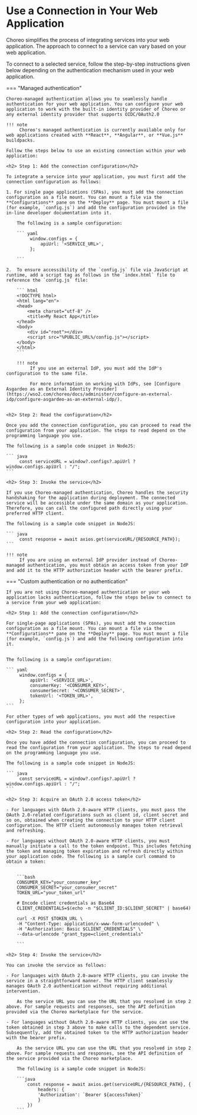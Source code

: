 # Use a Connection in Your Web Application

Choreo simplifies the process of integrating services into your web application. The approach to connect to a service can vary based on your web application. 

To connect to a selected service, follow the step-by-step instructions given below depending on the authentication mechanism used in your web application.

=== "Managed authentication"
    
    Choreo-managed authentication allows you to seamlessly handle authentication for your web application. You can configure your web application to work with the built-in identity provider of Choreo or any external identity provider that supports OIDC/OAuth2.0

    !!! note 
         Choreo's managed authentication is currently available only for web applications created with **React**, **Angular**, or **Vue.js** buildpacks.

    Follow the steps below to use an existing connection within your web application: 

    <h2> Step 1: Add the connection configuration</h2>

    To integrate a service into your application, you must first add the connection configuration as follows: 

    1. For single page applications (SPAs), you must add the connection configuration as a file mount. You can mount a file via the **Configurations** pane on the **Deploy** page. You must mount a file (for example, `config.js`) and add the configuration provided in the in-line developer documentation into it. 

        The following is a sample configuration:

        ``` yaml
             window.configs = {
                 apiUrl: '<SERVICE_URL>',        
             };

        ```

    2.  To ensure accessibility of the `config.js` file via JavaScript at runtime, add a script tag as follows in the `index.html` file to reference the `config.js` file:

        ``` html
        <!DOCTYPE html>
        <html lang="en">
        <head>
            <meta charset="utf-8" />
            <title>My React App</title>
        </head>
        <body>
            <div id="root"></div>
            <script src="%PUBLIC_URL%/config.js"></script>
        </body>
        </html>
        ``` 

        !!! note
             If you use an external IdP, you must add the IdP's configuration to the same file.
    
             For more information on working with IdPs, see [Configure Asgardeo as an External Identity Provider](https://wso2.com/choreo/docs/administer/configure-an-external-idp/configure-asgardeo-as-an-external-idp/).


    <h2> Step 2: Read the configuration</h2>

    Once you add the connection configuration, you can proceed to read the configuration from your application. The steps to read depend on the programming language you use.

    The following is a sample code snippet in NodeJS:

    ``` java
         const serviceURL = window?.configs?.apiUrl ? window.configs.apiUrl : "/";
    ```

    <h2> Step 3: Invoke the service</h2>

    If you use Choreo-managed authentication, Choreo handles the security handshaking for the application during deployment. The connected service will be accessible under the same domain as your application. Therefore, you can call the configured path directly using your preferred HTTP client.

    The following is a sample code snippet in NodeJS:

    ``` java
         const response = await axios.get(serviceURL/{RESOURCE_PATH});
    ```

    !!! note
         If you are using an external IdP provider instead of Choreo-managed authentication, you must obtain an access token from your IdP and add it to the HTTP authorization header with the bearer prefix.


=== "Custom authentication or no authentication"

    If you are not using Choreo-managed authentication or your web application lacks authentication, follow the steps below to connect to a service from your web application:

    <h2> Step 1: Add the connection configuration</h2>

    For single-page applications (SPAs), you must add the connection configuration as a file mount. You can mount a file via the **Configurations** pane on the **Deploy** page. You must mount a file (for example, `config.js`) and add the following configuration into it. 
 

    The following is a sample configuration:

    ``` yaml
         window.configs = {
             apiUrl: '<SERVICE_URL>',
             consumerKey: '<CONSUMER_KEY>',
             consumerSecret: '<CONSUMER_SECRET>',
             tokenUrl: '<TOKEN_URL>',
         };
    ```

    For other types of web applications, you must add the respective configuration into your application.

    <h2> Step 2: Read the configuration</h2>

    Once you have added the connection configuration, you can proceed to read the configuration from your application. The steps to read depend on the programming language you use.

    The following is a sample code snippet in NodeJS:

    ``` java
         const serviceURL = window?.configs?.apiUrl ? window.configs.apiUrl : "/";
    ```

    <h2> Step 3: Acquire an OAuth 2.0 access token</h2>

    - For languages with OAuth 2.0-aware HTTP clients, you must pass the OAuth 2.0-related configurations such as client id, client secret and so on, obtained when creating the connection to your HTTP client configuration. The HTTP client autonomously manages token retrieval and refreshing.
  
    - For languages without OAuth 2.0-aware HTTP clients, you must manually initiate a call to the token endpoint. This includes fetching the token and managing token expiration and refresh directly within your application code. The following is a sample curl command to obtain a token:


        ```bash
        CONSUMER_KEY="your_consumer_key"
        CONSUMER_SECRET="your_consumer_secret"
        TOKEN_URL="your_token_url"

        # Encode client credentials as Base64
        CLIENT_CREDENTIALS=$(echo -n "$CLIENT_ID:$CLIENT_SECRET" | base64)

        curl -X POST $TOKEN_URL \
        -H "Content-Type: application/x-www-form-urlencoded" \
        -H "Authorization: Basic $CLIENT_CREDENTIALS" \
        --data-urlencode "grant_type=client_credentials"

        ```

    <h2> Step 4: Invoke the service</h2>

    You can invoke the service as follows:

    - For languages with OAuth 2.0-aware HTTP clients, you can invoke the service in a straightforward manner. The HTTP client seamlessly manages OAuth 2.0 authentication without requiring additional intervention.

        As the service URL you can use the URL that you resolved in step 2 above. For sample requests and responses, see the API definition provided via the Choreo marketplace for the service.

    - For languages without OAuth 2.0-aware HTTP clients, you can use the token obtained in step 3 above to make calls to the dependent service. Subsequently, add the obtained token to the HTTP authorization header with the bearer prefix.

        As the service URL you can use the URL that you resolved in step 2 above. For sample requests and responses, see the API definition of the service provided via the Choreo marketplace.

        The following is a sample code snippet in NodeJS:

        ```java 
            const response = await axios.get(serviceURL/{RESOURCE_PATH}, {
                headers: {
                'Authorization': `Bearer ${accessToken}`
                }
            })
        ```
